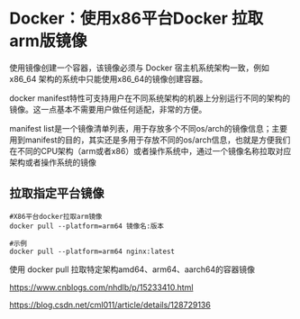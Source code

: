 # Docker：使用x86平台Docker 拉取 arm版镜像 

使用镜像创建一个容器，该镜像必须与 Docker 宿主机系统架构一致，例如x86_64 架构的系统中只能使用x86_64的镜像创建容器。

docker manifest特性可支持用户在不同系统架构的机器上分别运行不同的架构的镜像。这一点基本不需要用户做任何适配，非常的方便。

manifest list是一个镜像清单列表，用于存放多个不同os/arch的镜像信息；主要用到manifest的目的，其实还是多用于存放不同的os/arch信息，也就是方便我们在不同的CPU架构（arm或者x86）或者操作系统中，通过一个镜像名称拉取对应架构或者操作系统的镜像

## 拉取指定平台镜像
~~~
#X86平台docker拉取arm镜像
docker pull --platform=arm64 镜像名:版本

#示例
docker pull --platform=arm64 nginx:latest
~~~

使用 docker pull 拉取特定架构amd64、arm64、aarch64的容器镜像

https://www.cnblogs.com/nhdlb/p/15233410.html

https://blog.csdn.net/cml011/article/details/128729136